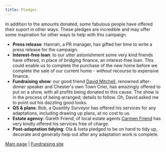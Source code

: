 ```yaml
---
title: Pledges
---
```


In addition to the amounts donated, some fabulous people have offered their
suport in other ways. These pledges are incredible and may offer some
inspiration for other ways to help with this campaign.

* **Press release**: Hannah, a PR manager, has gifted her time to write a press
  release for the campaign.
* **Interest-free loan**: to our utter astonishment some very kind friends have
  offered, in place of bridging finance, an interest-free loan. This could
  enable us to complete the purchase of the new home before we complete the
  sale of our current home - *without* recourse to expensive finance.
* **Fundraising show**: our good friend
  <a href="https://chestertowncriers.com/profile-david-mitchell/" target="_blank">David Mitchell</a>,
  renowned after-dinner speaker and Chester's own Town Crier, has amazingly
  offered to put on a show, with all profits being donated to this cause. The
  show is in the process of being arranged; details to follow. Oh, David asked
  me to point out his dazzling good looks.
* **QS &amp; plans**: Bob, a Quantity Surveyor has offered his services for any
  adaptations, including drawing up plans, at no cost to us.
* **Estate agency**: Gareth Friend, of local estate agents [Carmen Friend](https://www.carmanfriend.com/)
  has very kindly offered his services free of charge.
* **Post-adaptation tidying**: Ola & Iveta pledged to be on hand to tidy up,
  decorate and generally help out after any adaptation work is complete.

[Main page](/) | [Fundraising site](https://www.gofundme.com/f/a-home-for-mo)